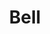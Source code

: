 ---
title: Bell
tags: ["bell", "notification", "alarm", "alert", "reminder", "sound", "ring", "chime"]
icon: bell
svg: '<svg xmlns="http://www.w3.org/2000/svg" width="24" height="24" fill="none" viewBox="0 0 24 24" stroke-width="1.5" stroke-linecap="round" stroke-linejoin="round" stroke="currentColor"><path d="M15.019 17h-6.04m6.04 0h3.614c1.876 0 1.559-1.86.61-2.804C15.825 10.801 20.68 3 11.999 3s-3.825 7.8-7.243 11.196c-.913.908-1.302 2.804.61 2.804H8.98m6.039 0c0 1.925-.648 4-3.02 4s-3.02-2.075-3.02-4"/></svg>'
---